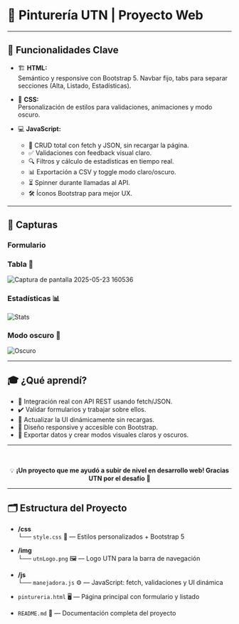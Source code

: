 <p align="center">
  <h1>🎨 <b>Pinturería UTN</b> | Proyecto Web</h1>
</p>

---

## 🚀 Funcionalidades Clave

- 🏗️ **HTML:**  
  Semántico y responsive con Bootstrap 5. Navbar fijo, tabs para separar secciones (Alta, Listado, Estadísticas).

- 🎨 **CSS:**  
  Personalización de estilos para validaciones, animaciones y modo oscuro.

- 💻 **JavaScript:**  
  - 🔄 CRUD total con fetch y JSON, sin recargar la página.  
  - ✅ Validaciones con feedback visual claro.  
  - 🔍 Filtros y cálculo de estadísticas en tiempo real.  
  - 📊 Exportación a CSV y toggle modo claro/oscuro.  
  - ⏳ Spinner durante llamadas al API.  
  - 🛠️ Íconos Bootstrap para mejor UX.

---

## 📸 Capturas

### Formulario


### Tabla 📝  
![Captura de pantalla 2025-05-23 160536](https://github.com/user-attachments/assets/7eb492bd-4676-4a81-adeb-b1e81356c7fc)


### Estadísticas 📊  
![Stats](./img/captura_estadisticas.png)

### Modo oscuro 🌙  
![Oscuro](./img/captura_modo_oscuro.png)

---

## 🎓 ¿Qué aprendí?

- 🤝 Integración real con API REST usando fetch/JSON.  
- ✔️ Validar formularios y trabajar sobre ellos.  
- 🔄 Actualizar la UI dinámicamente sin recargas.  
- 📐 Diseño responsive y accesible con Bootstrap.  
- 💾 Exportar datos y crear modos visuales claros y oscuros.  

---

<p align="center" style="margin-top: 3rem;">
  💡 <b>¡Un proyecto que me ayudó a subir de nivel en desarrollo web! Gracias UTN por el desafío 🙌</b>
</p>

---

## 🗂️ Estructura del Proyecto

- **/css**  
  └── `style.css` 🎨 — Estilos personalizados + Bootstrap 5

- **/img**  
  └── `utnLogo.png` 🖼️ — Logo UTN para la barra de navegación

- **/js**  
  └── `manejadora.js` ⚙️ — JavaScript: fetch, validaciones y UI dinámica

- `pintureria.html` 🖥️ — Página principal con formulario y listado

- `README.md` 📄 — Documentación completa del proyecto
